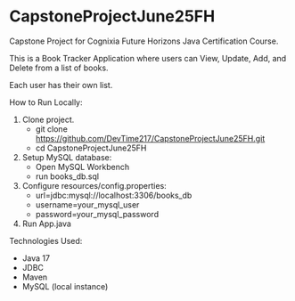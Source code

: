 # CapstoneProjectJune25FH

Capstone Project for Cognixia Future Horizons Java Certification Course.

This is a Book Tracker Application where users can View, Update, Add, and Delete from a list of books.

Each user has their own list.

How to Run Locally:
1. Clone project.
   * git clone https://github.com/DevTime217/CapstoneProjectJune25FH.git
   * cd CapstoneProjectJune25FH
3. Setup MySQL database:
   * Open MySQL Workbench
   * run books_db.sql
4. Configure resources/config.properties:
   * url=jdbc:mysql://localhost:3306/books_db
   * username=your_mysql_user
   * password=your_mysql_password
5. Run App.java

Technologies Used:
* Java 17
* JDBC
* Maven
* MySQL (local instance)
